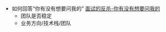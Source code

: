 * 如何回答“你有没有想要问我的” 
  [面试的反杀-你有没有想要问我的](https://mp.weixin.qq.com/s/5H_kjt-MoPsAxa4e_oSnkQ)
  * 团队是否稳定
  * 业务方向/技术栈/团队